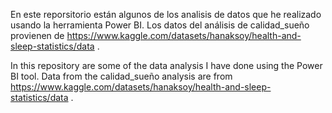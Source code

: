 En este reporsitorio están algunos de los analisis de datos que he realizado usando la herramienta Power BI. Los datos del análisis de calidad_sueño provienen de https://www.kaggle.com/datasets/hanaksoy/health-and-sleep-statistics/data .

In this repository are some of the data analysis I have done using the Power BI tool. Data from the calidad_sueño analysis are from https://www.kaggle.com/datasets/hanaksoy/health-and-sleep-statistics/data .
